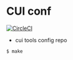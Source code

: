 # CUI conf

[![CircleCI](https://circleci.com/gh/honeytrap15/cui-conf.svg?style=svg)](https://circleci.com/gh/honeytrap15/cui-conf)

* cui tools config repo

```zsh
$ make
```

